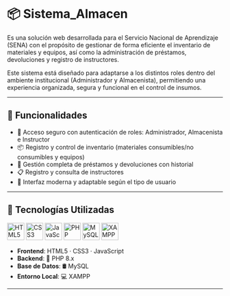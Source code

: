 # 📦 Sistema_Almacen

Es una solución web desarrollada para el Servicio Nacional de Aprendizaje (SENA) con el propósito de gestionar de forma eficiente el inventario de materiales y equipos, así como la administración de préstamos, devoluciones y registro de instructores.

Este sistema está diseñado para adaptarse a los distintos roles dentro del ambiente institucional (Administrador y Almacenista), permitiendo una experiencia organizada, segura y funcional en el control de insumos.

---

## 🚀 Funcionalidades

- 🔐 Acceso seguro con autenticación de roles: Administrador, Almacenista e Instructor  
- 📦 Registro y control de inventario (materiales consumibles/no consumibles y equipos)  
- 🔄 Gestión completa de préstamos y devoluciones con historial  
- 📋 Registro y consulta de instructores  
- 🎯 Interfaz moderna y adaptable según el tipo de usuario  

---

## 🧱 Tecnologías Utilizadas

<p align="left">
  <img src="https://cdn.jsdelivr.net/gh/devicons/devicon/icons/html5/html5-original.svg" alt="HTML5" width="40" />
  <img src="https://cdn.jsdelivr.net/gh/devicons/devicon/icons/css3/css3-original.svg" alt="CSS3" width="40" />
  <img src="https://cdn.jsdelivr.net/gh/devicons/devicon/icons/javascript/javascript-original.svg" alt="JavaScript" width="40" />
  <img src="https://cdn.jsdelivr.net/gh/devicons/devicon/icons/php/php-original.svg" alt="PHP" width="40" />
  <img src="https://cdn.jsdelivr.net/gh/devicons/devicon/icons/mysql/mysql-original.svg" alt="MySQL" width="40" />
  <img src="https://cdn.jsdelivr.net/gh/devicons/devicon/icons/xampp/xampp-original.svg" alt="XAMPP" width="40" />
</p>

- **Frontend**: HTML5 · CSS3 · JavaScript  
- **Backend**: 🐘 PHP 8.x  
- **Base de Datos**: 🛢️ MySQL  
- **Entorno Local**: 💻 XAMPP  

---

